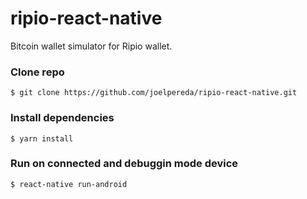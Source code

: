 # ripio-react-native
Bitcoin wallet simulator for Ripio wallet.


### Clone repo
```
$ git clone https://github.com/joelpereda/ripio-react-native.git
```
### Install dependencies
```
$ yarn install
```
### Run on connected and debuggin mode device
```
$ react-native run-android
```
